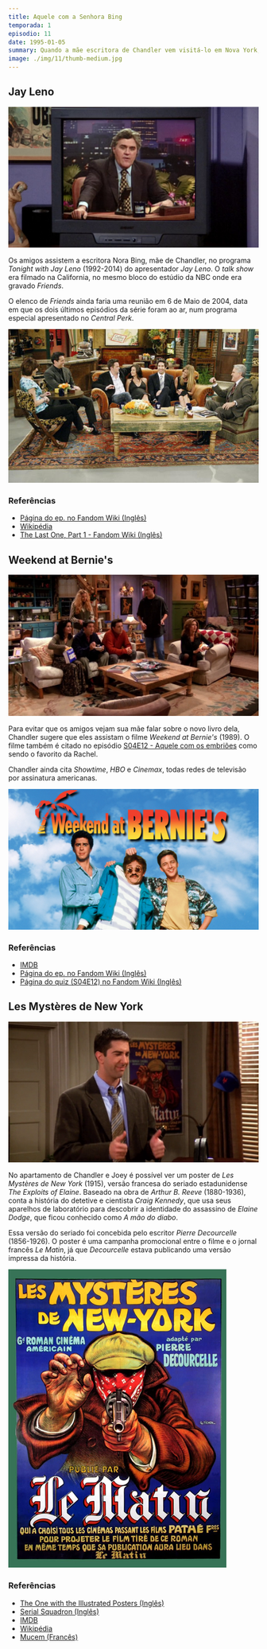 ```yaml
---
title: Aquele com a Senhora Bing
temporada: 1
episodio: 11
date: 1995-01-05
summary: Quando a mãe escritora de Chandler vem visitá-lo em Nova York, Joey a flagra beijando Ross.
image: ./img/11/thumb-medium.jpg
---
```


## Jay Leno

![Jay Leno](./img/11/jay-leno.png)

Os amigos assistem a escritora Nora Bing, mãe de Chandler, no programa
*Tonight with Jay Leno* (1992-2014) do apresentador *Jay Leno*. O *talk show*
era filmado na California, no mesmo bloco do estúdio da NBC onde era gravado
*Friends*.

O elenco de *Friends* ainda faria uma reunião em 6 de Maio de 2004, data em que
os dois últimos episódios da série foram ao ar, num programa especial apresentado
no *Central Perk*.

![Tonight with Jay Leno com elenco de Friends](./img/11/jay-leno-friends-cast.jpg)

### Referências

- [Página do ep. no Fandom Wiki (Inglês)](https://friends.fandom.com/wiki/The_One_With_Mrs._Bing)
- [Wikipédia](https://en.wikipedia.org/wiki/List_of_The_Tonight_Show_with_Jay_Leno_episodes_(2000%E2%80%932009)#May_5)
- [The Last One, Part 1 - Fandom Wiki (Inglês)](https://friends.fandom.com/wiki/The_Last_One,_Part_1)

## Weekend at Bernie's

![Weekend at Bernie's](./img/11/weekend-at-bernies.png)

<cena>
  <chandler
    original="- Don't watch this. Weekend at Bernie's is on Showtime and HBO and Cinemax."
    traducao="- Não vamos ver isto. Tá passando Um Morto Muito Louco na Showtime, HBO e Cinemax."
  />
</cena>

Para evitar que os amigos vejam sua mãe falar sobre o novo livro dela, Chandler
sugere que eles assistam o filme *Weekend at Bernie's* (1989). O filme também é
citado no episódio [S04E12 - Aquele com os embriões](/temporada/4/episodio/12/)
como sendo o favorito da Rachel.

Chandler ainda cita *Showtime*, *HBO* e *Cinemax*, todas redes de televisão por
assinatura americanas.

![Weekend at Bernie's - Poster](./img/11/weekend-at-bernies-poster.jpg)

### Referências

- [IMDB](https://www.imdb.com/title/tt0098627/)
- [Página do ep. no Fandom Wiki (Inglês)](https://friends.fandom.com/wiki/The_One_With_Mrs._Bing)
- [Página do quiz (S04E12) no Fandom Wiki (Inglês)](https://friends.fandom.com/wiki/The_Contest)

## Les Mystères de New York

![Les Mystères de New York](./img/11/les-mysteres-de-new-york.png)

No apartamento de Chandler e Joey é possível ver um poster de *Les Mystères de New York*
(1915), versão francesa do seriado estadunidense *The Exploits of Elaine*.
Baseado na obra de *Arthur B. Reeve* (1880-1936), conta a história
do detetive e cientista *Craig Kennedy*, que usa seus aparelhos de laboratório para
descobrir a identidade do assassino de *Elaine Dodge*, que ficou conhecido como
*A mão do diabo*.

Essa versão do seriado foi concebida pelo escritor *Pierre Decourcelle* (1856-1926).
O poster é uma campanha promocional entre o filme e o jornal francês *Le Matin*,
já que *Decourcelle* estava publicando uma versão impressa da história.

![Les Mystères de New York - Poster](./img/11/les-mysteres-de-new-york-poster.jpg)

### Referências

- [The One with the Illustrated Posters (Inglês)](https://illustrationchronicles.com/The-One-with-the-Illustrated-Posters)
- [Serial Squadron (Inglês)](http://serialsquadron.com/sites/ithacamademovies/serials/elaine/)
- [IMDB](https://www.imdb.com/title/tt0003897/)
- [Wikipédia](https://pt.wikipedia.org/wiki/The_Exploits_of_Elaine)
- [Mucem (Francês)](https://www.mucem.org/programme/les-mysteres-de-new-york-exploits-elaine)
